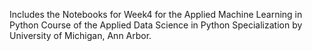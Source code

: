 Includes the Notebooks for Week4 for the Applied Machine Learning  in Python Course of the Applied Data Science in Python Specialization by University of Michigan, Ann Arbor.
